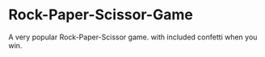 # Rock-Paper-Scissor-Game
A very popular Rock-Paper-Scissor game. with included confetti when you win.
